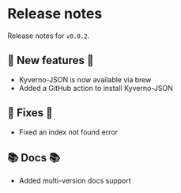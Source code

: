 # Release notes

Release notes for `v0.0.2`.

## 💫 New features 💫

- Kyverno-JSON is now available via brew
- Added a GitHub action to install Kyverno-JSON

## 🔧 Fixes 🔧

- Fixed an index not found error

## 📚 Docs 📚

- Added multi-version docs support
